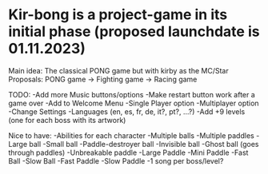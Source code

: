 # Kir-bong is a project-game in its initial phase (proposed launchdate is 01.11.2023)
Main idea: The classical PONG game but with kirby as the MC/Star
Proposals: PONG game -> Fighting game -> Racing game

TODO:
-Add more Music buttons/options
-Make restart button work after a game over
-Add to Welcome Menu
  -Single Player option
  -Multiplayer option
  -Change Settings
  -Languages (en, es, fr, de, it?, pt?, ...?)
-Add +9 levels (one for each boss with its artwork)

Nice to have:
-Abilities for each character 
  -Multiple balls
  -Multiple paddles
  -Large ball
  -Small ball
  -Paddle-destroyer ball
  -Invisible ball
  -Ghost ball (goes through paddles)
  -Unbreakable paddle
  -Large Paddle
  -Mini Paddle
  -Fast Ball
  -Slow Ball
  -Fast Paddle
  -Slow Paddle
-1 song per boss/level?
